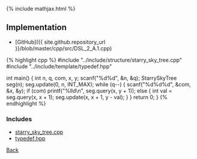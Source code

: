{% include mathjax.html %}



## Implementation

- [GitHub]({{ site.github.repository_url }}/blob/master/cpp/src/DSL_2_A.1.cpp)

{% highlight cpp %}
#include "../include/structure/starry_sky_tree.cpp"
#include "../include/template/typedef.hpp"

int main() {
  int n, q, com, x, y;
  scanf("%d%d", &n, &q);
  StarrySkyTree<ll> seg(n);
  seg.update(0, n, INT_MAX);
  while (q--) {
    scanf("%d%d%d", &com, &x, &y);
    if (com)
      printf("%lld\n", seg.query(x, y + 1));
    else {
      int val = seg.query(x, x + 1);
      seg.update(x, x + 1, y - val);
    }
  }
  return 0;
}
{% endhighlight %}

### Includes

- [starry_sky_tree.cpp](../include/structure/starry_sky_tree)
- [typedef.hpp](../include/template/typedef)

[Back](..)
